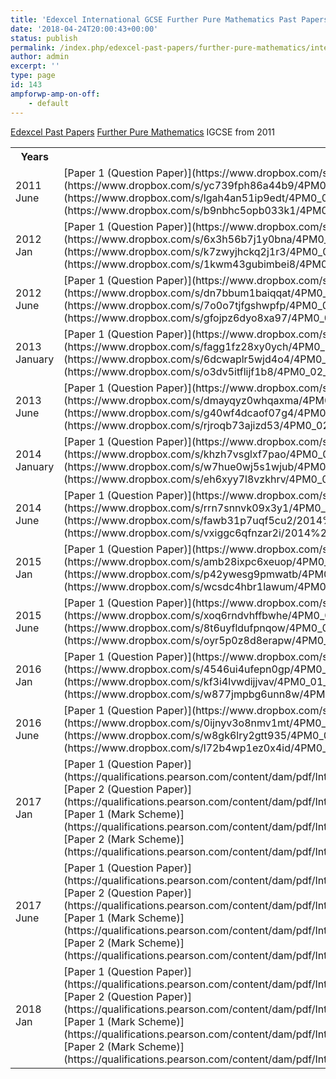 ```yaml
---
title: 'Edexcel International GCSE Further Pure Mathematics Past Papers from 2011'
date: '2018-04-24T20:00:43+00:00'
status: publish
permalink: /index.php/edexcel-past-papers/further-pure-mathematics/international-gcse
author: admin
excerpt: ''
type: page
id: 143
ampforwp-amp-on-off:
    - default
---
```

[Edexcel Past Papers](/index.php/edexcel-past-papers/)  [Further Pure Mathematics](/index.php/edexcel-past-papers/further-pure-mathematics/)  IGCSE from 2011

<table class="table" style="width:100%"><tbody><tr><th>Years</th><th>Download</th></tr><tr><td>2011 June</td><td>[Paper 1 (Question Paper)](https://www.dropbox.com/s/tqdunjjghhoci8e/4PM0_01_que_20110613.pdf?dl=1)  
[Paper 2 (Question Paper)](https://www.dropbox.com/s/yc739fph86a44b9/4PM0_02_que_20110621.pdf?dl=1)  
[Paper 1 (Mark Scheme)](https://www.dropbox.com/s/lgah4an51ip9edt/4PM0_01_rms_20110824a.pdf?dl=1)  
[Paper 2 (Mark Scheme)](https://www.dropbox.com/s/b9nbhc5opb033k1/4PM0_02_rms_20110824a.pdf?dl=1)</td></tr><tr><td>2012 Jan</td><td>[Paper 1 (Question Paper)](https://www.dropbox.com/s/g1c4ivbkxsh322x/4PM0_01_que_20120307.pdf?dl=1)  
[Paper 2 (Question Paper)](https://www.dropbox.com/s/6x3h56b7j1y0bna/4PM0_02_que_20120307.pdf?dl=1)  
[Paper 1 (Mark Scheme)](https://www.dropbox.com/s/k7zwyjhckq2j1r3/4PM0_01_msc_20120307.pdf?dl=1)  
[Paper 2 (Mark Scheme)](https://www.dropbox.com/s/1kwm43gubimbei8/4PM0_02_msc_20120307.pdf?dl=1)</td></tr><tr><td>2012 June</td><td>[Paper 1 (Question Paper)](https://www.dropbox.com/s/vzuwp3kodn3h40a/4PM0_01_que_20120517.pdf?dl=1)  
[Paper 2 (Question Paper)](https://www.dropbox.com/s/dn7bbum1baiqqat/4PM0_02_que_20120521.pdf?dl=1)  
[Paper 1 (Mark Scheme)](https://www.dropbox.com/s/7o0o7tjfgshwpfp/4PM0_01_rms_20120823.pdf?dl=1)  
[Paper 2 (Mark Scheme)](https://www.dropbox.com/s/gfojpz6dyo8xa97/4PM0_02_rms_20120823.pdf?dl=1)</td></tr><tr><td>2013 January</td><td>[Paper 1 (Question Paper)](https://www.dropbox.com/s/v058yta09o5v8g6/4PM0_01_que_20130117.pdf?dl=1)  
[Paper 2 (Question Paper)](https://www.dropbox.com/s/fagg1fz28xy0ych/4PM0_02_que_20130122.pdf?dl=1)  
[Paper 1 (Mark Scheme)](https://www.dropbox.com/s/6dcwaplr5wjd4o4/4PM0_01_rms_20130307.pdf?dl=1)  
[Paper 2 (Mark Scheme)](https://www.dropbox.com/s/o3dv5itflijf1b8/4PM0_02_rms_20130307.pdf?dl=1)</td></tr><tr><td>2013 June</td><td>[Paper 1 (Question Paper)](https://www.dropbox.com/s/fcwitzyd1qcufjz/4PM0_01_que_20130522.pdf?dl=1)  
[Paper 2 (Question Paper)](https://www.dropbox.com/s/dmayqyz0whqaxma/4PM0_02_que_20130524.pdf?dl=1)  
[Paper 1 (Mark Scheme)](https://www.dropbox.com/s/g40wf4dcaof07g4/4PM0_01_msc_20130822.pdf?dl=1)  
[Paper 2 (Mark Scheme)](https://www.dropbox.com/s/rjroqb73ajizd53/4PM0_02_msc_20130822.pdf?dl=1)</td></tr><tr><td>2014 January</td><td>[Paper 1 (Question Paper)](https://www.dropbox.com/s/igpxglbh92hkc95/4PM0_01_que_20140120.pdf?dl=1)  
[Paper 2 (Question Paper)](https://www.dropbox.com/s/khzh7vsglxf7pao/4PM0_02_que_20140123.pdf?dl=1)  
[Paper 1 (Mark Scheme)](https://www.dropbox.com/s/w7hue0wj5s1wjub/4PM0_01_msc_20140306.pdf?dl=1)  
[Paper 2 (Mark Scheme)](https://www.dropbox.com/s/eh6xyy7l8vzkhrv/4PM0_02_msc_20140306.pdf?dl=1)</td></tr><tr><td>2014 June</td><td>[Paper 1 (Question Paper)](https://www.dropbox.com/s/wsgwncqbo7mzuhu/4PM0_01_que_20140521.pdf?dl=1)  
[Paper 2 (Question Paper)](https://www.dropbox.com/s/rrn7snnvk09x3y1/4PM0_02_que_20140523.pdf?dl=1)  
[Paper 1 (Mark Scheme)](https://www.dropbox.com/s/fawb31p7uqf5cu2/2014%20May%20P1%20MS.pdf?dl=1)  
[Paper 2 (Mark Scheme)](https://www.dropbox.com/s/vxiggc6qfnzar2i/2014%20May%20P2%20MS.pdf?dl=1)</td></tr><tr><td>2015 Jan</td><td> [Paper 1 (Question Paper)](https://www.dropbox.com/s/dgicgywgrn5eg3a/4PM0_01_que_20150119.pdf?dl=1)  
[Paper 2 (Question Paper)](https://www.dropbox.com/s/amb28ixpc6xeuop/4PM0_02_que_20150122.pdf?dl=1)  
[Paper 1 (Mark Scheme)](https://www.dropbox.com/s/p42ywesg9pmwatb/4PM0_01_msc_20150305.pdf?dl=1)  
[Paper 2 (Mark Scheme)](https://www.dropbox.com/s/wcsdc4hbr1lawum/4PM0_02_msc_20150305.pdf?dl=1)</td></tr><tr><td>2015 June</td><td> [Paper 1 (Question Paper)](https://www.dropbox.com/s/cjyjdikn942w3b3/4PM0_01_que_20150608.pdf?dl=1)  
[Paper 2 (Question Paper)](https://www.dropbox.com/s/xoq6rndvhffbwhe/4PM0_02_que_20150611.pdf?dl=1)  
[Paper 1 (Mark Scheme)](https://www.dropbox.com/s/8t6uyfldufpnqow/4PM0_01_msc_20150819.pdf?dl=1)  
[Paper 2 (Mark Scheme)](https://www.dropbox.com/s/oyr5p0z8d8erapw/4PM0_02_msc_20150819.pdf?dl=1)</td></tr><tr><td>2016 Jan</td><td> [Paper 1 (Question Paper)](https://www.dropbox.com/s/ynld2030gm0xuay/4PM0_01_que_20160122.pdf?dl=1)  
[Paper 2 (Question Paper)](https://www.dropbox.com/s/4546ui4ufepn0gp/4PM0_02_que_20160125.pdf?dl=1)  
[Paper 1 (Mark Scheme)](https://www.dropbox.com/s/kf3i4lvwdijjvav/4PM0_01_msc_20160216.pdf?dl=1)  
[Paper 2 (Mark Scheme)](https://www.dropbox.com/s/w877jmpbg6unn8w/4PM0_02_msc_20160216.pdf?dl=1)</td></tr><tr><td>2016 June</td><td> [Paper 1 (Question Paper)](https://www.dropbox.com/s/xjpf3q25g9csu4f/4PM0_01_que_20160614.pdf?dl=1)  
[Paper 2 (Question Paper)](https://www.dropbox.com/s/0ijnyv3o8nmv1mt/4PM0_02_que_20160616.pdf?dl=1)  
[Paper 1 (Mark Scheme)](https://www.dropbox.com/s/w8gk6lry2gtt935/4PM0_01_rms_20170824.pdf?dl=1)  
[Paper 2 (Mark Scheme)](https://www.dropbox.com/s/l72b4wp1ez0x4id/4PM0_02_rms_20170824.pdf?dl=1)</td></tr><tr><td>2017 Jan</td><td> [Paper 1 (Question Paper)](https://qualifications.pearson.com/content/dam/pdf/International%20GCSE/Further%20Pure%20Mathematics/2009/Exam%20materials/4PM0_01_que_20170114.pdf)  
[Paper 2 (Question Paper)](https://qualifications.pearson.com/content/dam/pdf/International%20GCSE/Further%20Pure%20Mathematics/2009/Exam%20materials/4PM0_02_que_20170123.pdf)  
[Paper 1 (Mark Scheme)](https://qualifications.pearson.com/content/dam/pdf/International%20GCSE/Further%20Pure%20Mathematics/2009/Exam%20materials/4PM0_01_rms_20170301.pdf)  
[Paper 2 (Mark Scheme)](https://qualifications.pearson.com/content/dam/pdf/International%20GCSE/Further%20Pure%20Mathematics/2009/Exam%20materials/4PM0_02_rms_20170301.pdf)</td></tr><tr><td>2017 June</td><td> [Paper 1 (Question Paper)](https://qualifications.pearson.com/content/dam/pdf/International%20GCSE/Further%20Pure%20Mathematics/2009/Exam%20materials/4PM0_01_que_20170613.pdf)  
[Paper 2 (Question Paper)](https://qualifications.pearson.com/content/dam/pdf/International%20GCSE/Further%20Pure%20Mathematics/2009/Exam%20materials/4PM0_02_que_20170620.pdf)  
[Paper 1 (Mark Scheme)](https://qualifications.pearson.com/content/dam/pdf/International%20GCSE/Further%20Pure%20Mathematics/2009/Exam%20materials/4PM0_01_rms_20170823.pdf)  
[Paper 2 (Mark Scheme)](https://qualifications.pearson.com/content/dam/pdf/International%20GCSE/Further%20Pure%20Mathematics/2009/Exam%20materials/4PM0_02_rms_20170823.pdf)</td></tr><tr><td>2018 Jan</td><td> [Paper 1 (Question Paper)](https://qualifications.pearson.com/content/dam/pdf/International%20GCSE/Further%20Pure%20Mathematics/2009/Exam%20materials/4PM0_01_que_20180113.pdf)  
[Paper 2 (Question Paper)](https://qualifications.pearson.com/content/dam/pdf/International%20GCSE/Further%20Pure%20Mathematics/2009/Exam%20materials/4PM0_02_que_20180122.pdf)  
[Paper 1 (Mark Scheme)](https://qualifications.pearson.com/content/dam/pdf/International%20GCSE/Further%20Pure%20Mathematics/2009/Exam%20materials/4PM0_01_msc_20180308.pdf)  
[Paper 2 (Mark Scheme)](https://qualifications.pearson.com/content/dam/pdf/International%20GCSE/Further%20Pure%20Mathematics/2009/Exam%20materials/4PM0_02_rms_20180308.pdf)</td></tr></tbody></table>